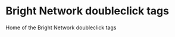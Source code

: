 Bright Network doubleclick tags
=========================

Home of the Bright Network doubleclick tags
